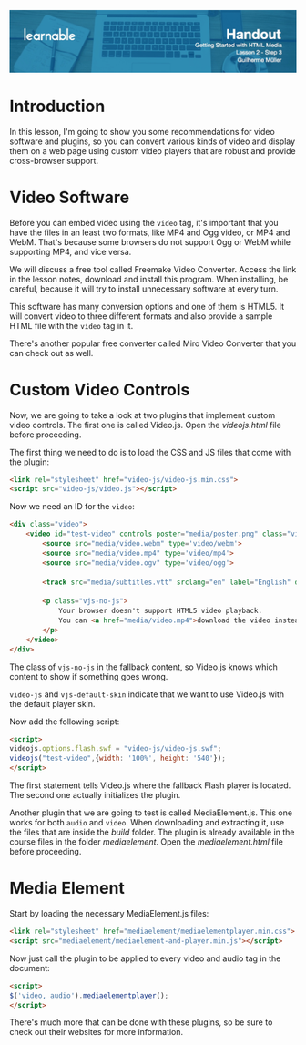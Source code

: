 ![](headings/lesson_2.3.jpg)

# Introduction

In this lesson, I'm going to show you some recommendations for video software and plugins, so you can convert various kinds of video and display them on a web page using custom video players that are robust and provide cross-browser support.

# Video Software

Before you can embed video using the `video` tag, it's important that you have the files in an least two formats, like MP4 and Ogg video, or MP4 and WebM. That's because some browsers do not support Ogg or WebM while supporting MP4, and vice versa.

We will discuss a free tool called Freemake Video Converter. Access the link in the lesson notes, download and install this program. When installing, be careful, because it will try to install unnecessary software at every turn.

This software has many conversion options and one of them is HTML5. It will convert video to three different formats and also provide a sample HTML file with the `video` tag in it.

There's another popular free converter called Miro Video Converter that you can check out as well.

# Custom Video Controls

Now, we are going to take a look at two plugins that implement custom video controls. The first one is called Video.js. Open the *videojs.html* file before proceeding.

The first thing we need to do is to load the CSS and JS files that come with the plugin:

```html
<link rel="stylesheet" href="video-js/video-js.min.css">
<script src="video-js/video.js"></script>
```

Now we need an ID for the `video`:

```html
<div class="video">
	<video id="test-video" controls poster="media/poster.png" class="video-js vjs-default-skin" preload="auto">
		<source src="media/video.webm" type='video/webm'>
  		<source src="media/video.mp4" type='video/mp4'>
  		<source src="media/video.ogv" type='video/ogg'>

		<track src="media/subtitles.vtt" srclang="en" label="English" default>
		
		<p class="vjs-no-js">
			Your browser doesn't support HTML5 video playback.
			You can <a href="media/video.mp4">download the video instead</a>.
		</p>
	</video>
</div>
```

The class of `vjs-no-js` in the fallback content, so Video.js knows which content to show if something goes wrong.

`video-js` and `vjs-default-skin` indicate that we want to use Video.js with the default player skin.

Now add the following script:

```html
<script>
videojs.options.flash.swf = "video-js/video-js.swf";
videojs("test-video",{width: '100%', height: '540'});
</script>
```

The first statement tells Video.js where the fallback Flash player is located. The second one actually initializes the plugin.

Another plugin that we are going to test is called MediaElement.js. This one works for both `audio` and `video`. When downloading and extracting it, use the files that are inside the *build* folder. The plugin is already available in the course files in the folder *mediaelement*. Open the *mediaelement.html* file before proceeding.

# Media Element

Start by loading the necessary MediaElement.js files:

```html
<link rel="stylesheet" href="mediaelement/mediaelementplayer.min.css">
<script src="mediaelement/mediaelement-and-player.min.js"></script>
```

Now just call the plugin to be applied to every video and audio tag in the document:

```html
<script>
$('video, audio').mediaelementplayer();
</script>
```

There's much more that can be done with these plugins, so be sure to check out their websites for more information.